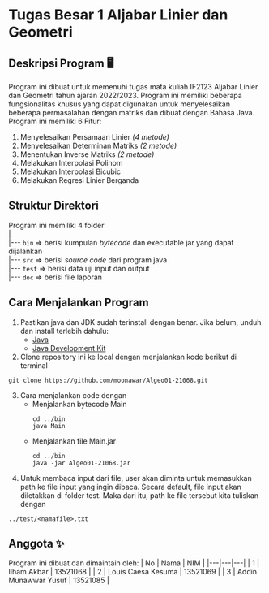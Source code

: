 # Tugas Besar 1 Aljabar Linier dan Geometri 

## Deskripsi Program 🖥️
Program ini dibuat untuk memenuhi tugas mata kuliah IF2123 Aljabar Linier dan Geometri tahun ajaran 2022/2023. Program ini memiliki beberapa fungsionalitas khusus yang dapat digunakan untuk menyelesaikan beberapa permasalahan dengan matriks dan dibuat dengan Bahasa Java. Program ini memiliki 6 Fitur:

   1. Menyelesaikan Persamaan Linier *(4 metode)*
   2. Menyelesaikan Determinan Matriks *(2 metode)*
   3. Menentukan Inverse Matriks *(2 metode)*
   4. Melakukan Interpolasi Polinom
   5. Melakukan Interpolasi Bicubic
   6. Melakukan Regresi Linier Berganda

## Struktur Direktori
Program ini memiliki 4 folder<br>
|<br>
|---  `bin` => berisi kumpulan *bytecode* dan executable jar yang dapat dijalankan<br>
|---  `src` => berisi *source code* dari program java<br>
|---  `test` => berisi data uji input dan output<br>
|---  `doc` => berisi file laporan<br>

## Cara Menjalankan Program
  1. Pastikan java dan JDK sudah terinstall dengan benar. Jika belum, unduh dan install terlebih dahulu:
      - [Java](https://www.java.com/en/download/)
      - [Java Development Kit](https://www.oracle.com/java/technologies/downloads/#java11)
  2. Clone repository ini ke local dengan menjalankan kode berikut di terminal
  ```github
  git clone https://github.com/moonawar/Algeo01-21068.git
  ```
  3. Cara menjalankan code dengan
       - Menjalankan bytecode Main
         ```
         cd ../bin
         java Main
         ```
       - Menjalankan file Main.jar
         ```
         cd ../bin
         java -jar Algeo01-21068.jar
         ```
  4. Untuk membaca input dari file, user akan diminta untuk memasukkan path ke file input yang ingin dibaca. Secara default, file input akan diletakkan di folder test. Maka dari itu, path ke file tersebut kita tuliskan dengan
   ```
   ../test/<namafile>.txt
   ```
  

## Anggota ✨
Program ini dibuat dan dimaintain oleh:
| No | Nama  | NIM  |
|---|---|---|
| 1 | Ilham Akbar  | 13521068  |
| 2 | Louis Caesa Kesuma  | 13521069  |
| 3  | Addin Munawwar Yusuf  | 13521085  |
